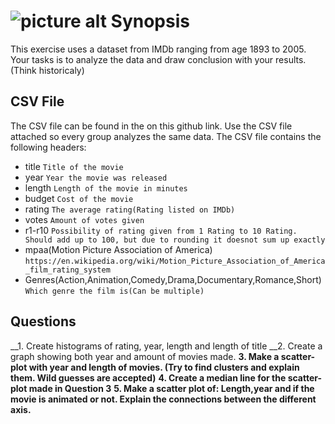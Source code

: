 ![picture alt](http://i.imgur.com/aKf7XwC.jpg "Title is optional")
Synopsis
=============
This exercise uses a dataset from IMDb ranging from age 1893 to 2005. Your tasks is to analyze the data and draw conclusion with your results.(Think historicaly)

CSV File
-------
The CSV file can be found in the on this github link. Use the CSV file attached so every group analyzes the same data.
The CSV file contains the following headers:
* title `Title of the movie`
* year `Year the movie was released`
* length `Length of the movie in minutes`
* budget `Cost of the movie`
* rating `The average rating(Rating listed on IMDb)`
* votes `Amount of votes given`
* r1-r10 `Possibility of rating given from 1 Rating to 10 Rating. Should add up to 100, but due to rounding it doesnot sum up exactly`
* mpaa(Motion Picture Association of America) `https://en.wikipedia.org/wiki/Motion_Picture_Association_of_America_film_rating_system`
* Genres(Action,Animation,Comedy,Drama,Documentary,Romance,Short) `Which genre the film is(Can be multiple)`  

Questions
-------
__1. Create histograms of rating, year, length and length of title
__2. Create a graph showing both year and amount of movies made. 
__3. Make a scatter-plot with year and length of movies. (Try to find clusters and explain them. Wild guesses are accepted)__ 
__4. Create a median line for the scatter-plot made in Question 3__
__5. Make a scatter plot of: Length,year and if the movie is animated or not. Explain the connections between the different axis.__
